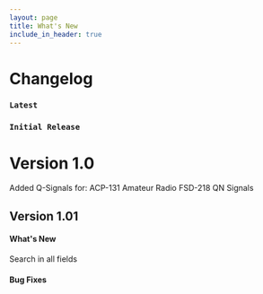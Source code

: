```yaml
---
layout: page
title: What's New
include_in_header: true
---
```


# Changelog

### `Latest`
### `Initial Release`
# **Version 1.0**
Added Q-Signals for:
 ACP-131
 Amateur Radio
 FSD-218 QN Signals
<br>
## **Version 1.01**

#### What's New
Search in all fields
#### Bug Fixes

<br>
